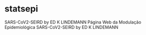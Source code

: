 # statsepi
SARS-CoV2-SEIRD by ED K LINDEMANN
Página Web da Modulação Epidemiológica SARS-CoV2-SEIRD by ED K LINDEMANN

